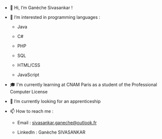 - 👋 Hi, I’m Ganèche Sivasankar !


- 👀 I’m interested in programming languages :

	- Java
  
	- C#
  
  - PHP
  
  - SQL
  
  - HTML/CSS
  
  - JavaScript
 

- ‍🎓 I'm currently learning at CNAM Paris as a student of the Professional Computer License


- 💼 I’m currently looking for an apprenticeship


- 📫 How to reach me :


	- Email : sivasankar.ganeche@outlook.fr

	- LinkedIn : Ganèche SIVASANKAR


<!---
Ganeche-S/Ganeche-S is a ✨ special ✨ repository because its `README.md` (this file) appears on your GitHub profile.
You can click the Preview link to take a look at your changes.
--->
